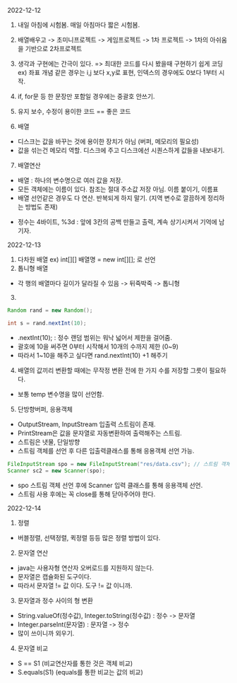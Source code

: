 2022-12-12

1. 내일 아침에 시험봄. 매일 아침마다 짧은 시험봄.

2. 배열배우고 -> 초미니프로젝트 -> 게임프로젝트 -> 1차 프로젝트 -> 1차의 아쉬움을 기반으로 2차프로젝트

3. 생각과 구현에는 간극이 있다. => 최대한 코드를 다시 봤을때 구현하기 쉽게 코딩
ex) 좌표 개념 같은 경우는 i,j 보다 x,y로 표현, 인덱스의 경우에도 0보다 1부터 시작.

4. if, for문 등 한 문장만 포함일 경우에는 중괄호 안쓰기.

5. 유지 보수, 수정이 용이한 코드 == 좋은 코드

6. 배열
- 디스크는 값을 바꾸는 것에 용이한 장치가 아님 (버퍼, 메모리의 필요성)
- 값을 섞는건 메모리 역할. 디스크에 주고 디스크에선 시퀀스하게 값들을 내보내기.

7. 배열연산
- 배열 : 하나의 변수명으로 여러 값을 저장.
- 모든 객체에는 이름이 있다. 참조는 절대 주소값 저장 아님. 이름 붙이기, 이름표
- 배열 선언같은 경우도 다 연산. 반복되게 하지 말기. (지역 변수로 깔끔하게 정리하는 방법도 존재)
* 정수는 4바이트, %3d : 앞에 3칸의 공백 만들고 출력, 계속 상기시켜서 기억에 남기자.


2022-12-13

1. 다차원 배열
ex) int[][] 배열명 = new int[][]; 로 선언
2. 톱니형 배열
- 각 행의 배열마다 길이가 달라질 수 있음 -> 뒤죽박죽 -> 톱니형

3. 
``` java
Random rand = new Random();

int s = rand.nextInt(10);
```
- .nextInt(10); : 정수 랜덤 범위는 워낙 넓어서 제한을 걸어줌. 
- 괄호에 10을 써주면 0부터 시작해서 10개의 수까지 제한 (0~9)
- 따라서 1~10을 해주고 싶다면  rand.nextInt(10) +1 해주기

4. 배열의 값끼리 변환할 때에는 무작정 변환 전에 한 가지 수를 저장할 그릇이 필요하다.
- 보통 temp 변수명을 많이 선언함.

5. 단방향버퍼, 응용객체
- OutputStream, InputStream 입출력 스트림이 존재. 
- PrintStream은 값을 문자열로 자동변환하여 출력해주는 스트림.
- 스트림은 냇물, 단일방향
- 스트림 객체를 선언 후 다른 입출력클래스를 통해 응용객체 선언 가능.
```java
FileInputStream spo = new FileInputStream("res/data.csv"); // 스트림 객체
Scanner sc2 = new Scanner(spo);
```
- spo 스트림 객체 선언 후에 Scanner 입력 클래스를 통해 응용객체 선언.
- 스트림 사용 후에는 꼭 close를 통해 닫아주어야 한다.


2022-12-14

1. 정렬
- 버블정렬, 선택정렬, 퀵정렬 등등 많은 정렬 방법이 있다.

2. 문자열 연산
- java는 사용자형 연산자 오버로드를 지원하지 않는다.
- 문자열은 캡슐화된 도구이다.
- 따라서 문자열 != 값 이다. 도구 != 값 이니까.

3. 문자열과 정수 사이의 형 변환
- String.valueOf(정수값), Integer.toString(정수값) : 정수 -> 문자열
- Integer.parseInt(문자열) : 문자열 -> 정수
- 많이 쓰이니까 외우기.

4. 문자열 비교
- S == S1 (비교연산자를 통한 것은 객체 비교)
- S.equals(S1) (equals를 통한 비교는 값의 비교)